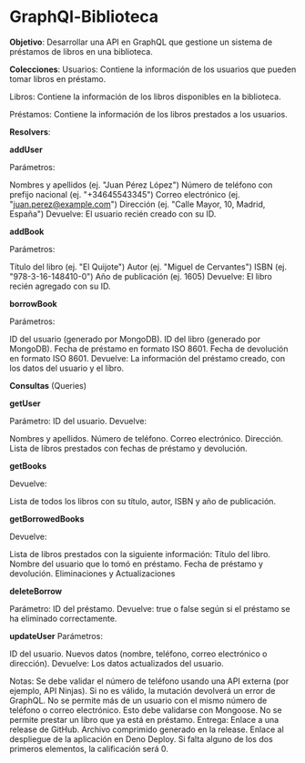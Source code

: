 # GraphQl-Biblioteca
**Objetivo**:
Desarrollar una API en GraphQL que gestione un sistema de préstamos de libros en una biblioteca.

**Colecciones**:
Usuarios: Contiene la información de los usuarios que pueden tomar libros en préstamo.

Libros: Contiene la información de los libros disponibles en la biblioteca.

Préstamos: Contiene la información de los libros prestados a los usuarios.

**Resolvers**:
  
  **addUser**
  
  Parámetros:
  
  Nombres y apellidos (ej. "Juan Pérez López")
  Número de teléfono con prefijo nacional (ej. "+34645543345")
  Correo electrónico (ej. "juan.perez@example.com")
  Dirección (ej. "Calle Mayor, 10, Madrid, España")
  Devuelve: El usuario recién creado con su ID.
  
  **addBook**
  
  Parámetros:
  
  Título del libro (ej. "El Quijote")
  Autor (ej. "Miguel de Cervantes")
  ISBN (ej. "978-3-16-148410-0")
  Año de publicación (ej. 1605)
  Devuelve: El libro recién agregado con su ID.
  
  **borrowBook**
  
  Parámetros:
  
  ID del usuario (generado por MongoDB).
  ID del libro (generado por MongoDB).
  Fecha de préstamo en formato ISO 8601.
  Fecha de devolución en formato ISO 8601.
  Devuelve: La información del préstamo creado, con los datos del usuario y el libro.


**Consultas** (Queries)

  
  **getUser**
  
  Parámetro: ID del usuario.
  Devuelve:
  
  Nombres y apellidos.
  Número de teléfono.
  Correo electrónico.
  Dirección.
  Lista de libros prestados con fechas de préstamo y devolución.
  
  **getBooks**
  
  Devuelve:
  
  Lista de todos los libros con su título, autor, ISBN y año de publicación.
  
  **getBorrowedBooks**
  
  Devuelve:
  
  Lista de libros prestados con la siguiente información:
  Título del libro.
  Nombre del usuario que lo tomó en préstamo.
  Fecha de préstamo y devolución.
  Eliminaciones y Actualizaciones
  
  **deleteBorrow**
  
  Parámetro: ID del préstamo.
  Devuelve: true o false según si el préstamo se ha eliminado correctamente.
  
  **updateUser**
  Parámetros:
  
  ID del usuario.
  Nuevos datos (nombre, teléfono, correo electrónico o dirección).
  Devuelve: Los datos actualizados del usuario.

Notas:
Se debe validar el número de teléfono usando una API externa (por ejemplo, API Ninjas). Si no es válido, la mutación devolverá un error de GraphQL.
No se permite más de un usuario con el mismo número de teléfono o correo electrónico. Esto debe validarse con Mongoose.
No se permite prestar un libro que ya está en préstamo.
Entrega:
Enlace a una release de GitHub.
Archivo comprimido generado en la release.
Enlace al despliegue de la aplicación en Deno Deploy.
Si falta alguno de los dos primeros elementos, la calificación será 0.

